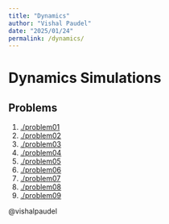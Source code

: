 ```yaml
---
title: "Dynamics"
author: "Vishal Paudel"
date: "2025/01/24"
permalink: /dynamics/
---
```


# Dynamics Simulations

## Problems

1. [./problem01](./problem01/README.md)
2. [./problem02](./problem02/README.md)
3. [./problem03](./problem03/README.md)
4. [./problem04](./problem04/README.md)
5. [./problem05](./problem05/README.md)
6. [./problem06](./problem06/README.md)
7. [./problem07](./problem07/README.md)
8. [./problem08](./problem08/README.md)
9. [./problem09](./problem09/README.md)
<!-- 10. [./problem10](./problem10/README.md) -->

@vishalpaudel
